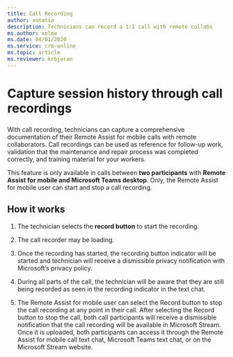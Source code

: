 ```yaml
---
title: Call Recording
author: xonatia
description: Technicians can record a 1:1 call with remote collabs
ms.author: xolee
ms.date: 04/01/2020
ms.service: crm-online
ms.topic: article
ms.reviewer: krbjoran
---
```

# Capture session history through call recordings 

###
With call recording, technicians can capture a comprehensive documentation of their Remote Assist for mobile calls with remote collaborators. Call recordings can be used as reference for follow-up work, validation that the maintenance and repair process was completed correctly, and training material for your workers.

This feature is only available in calls between **two participants** with **Remote Assist for mobile and Microsoft Teams desktop**. Only, the Remote Assist for mobile user can start and stop a call recording. 

## How it works
1.	The technician selects the **record button** to start the recording. 

2.	The call recorder may be loading. 

3.	Once the recording has started, the recording button indicator will be started and technician will receive a dismissible privacy notification with Microsoft’s privacy policy.  

4. During all parts of the call, the technician will be aware that they are still being recorded as seen in the recording indicator in the text chat. 

5.	The Remote Assist for mobile user can select the Record button to stop the call recording at any point in their call. After selecting the Record button to stop the call, both call participants will receive a dismissible notification that the call recording will be available in Microsoft Stream. Once it is uploaded, both participants can access it through the Remote Assist for mobile call text chat, Microsoft Teams text chat, or on the Microsoft Stream website. 

